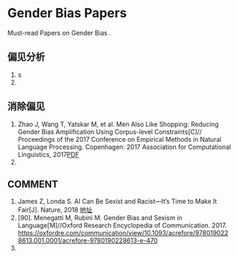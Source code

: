 # Gender Bias Papers
Must-read Papers on Gender Bias .

## 偏见分析
1. s
2. 

## 消除偏见
1. Zhao J, Wang T, Yatskar M, et al. Men Also Like Shopping: Reducing Gender Bias Amplification Using Corpus-level Constraints[C]// Proceedings of the 2017 Conference on Empirical Methods in Natural Language Processing. Copenhagen: 2017 Association for Computational Linguistics, 2017[PDF](https://arxiv.org/pdf/1707.09457.pdf)
2. 


## COMMENT 
1. James Z, Londa S.  AI Can Be Sexist and Racist—It’s Time to Make It Fair[J]. Nature, 2018 [地址](https://www.nature.com/articles/d41586-018-05707-8)
2. [90].	Menegatti M, Rubini M. Gender Bias and Sexism in Language[M]//Oxford Research Encyclopedia of Communication. 2017. <https://oxfordre.com/communication/view/10.1093/acrefore/9780190228613.001.0001/acrefore-9780190228613-e-470>
3. 
